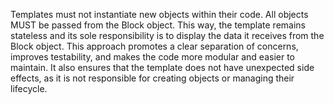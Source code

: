 <InlineAlert variant="info" slots="text"/>

Templates must not instantiate new objects within their code. All objects MUST be passed from the Block object.
This way, the template remains stateless and its sole responsibility is to display the data it receives from the Block object.
This approach promotes a clear separation of concerns, improves testability, and makes the code more modular and easier to maintain.
It also ensures that the template does not have unexpected side effects, as it is not responsible for creating objects or managing their lifecycle.
